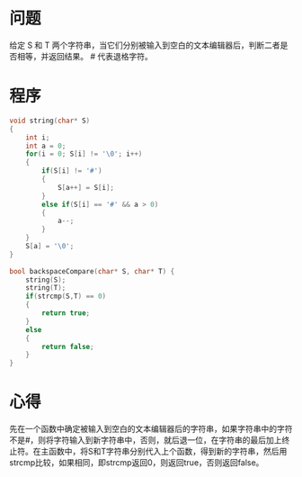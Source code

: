 # 问题
给定 S 和 T 两个字符串，当它们分别被输入到空白的文本编辑器后，判断二者是否相等，并返回结果。 # 代表退格字符。
# 程序
```C
void string(char* S)
{
    int i;
    int a = 0;
    for(i = 0; S[i] != '\0'; i++)
    {
        if(S[i] != '#')
        {
            S[a++] = S[i];
        }
        else if(S[i] == '#' && a > 0)
        {
            a--;
        }
    }
    S[a] = '\0';
}
    
bool backspaceCompare(char* S, char* T) {
    string(S);
    string(T);
    if(strcmp(S,T) == 0)
    {
        return true;
    }
    else
    {
        return false;
    }
}
```
# 心得
先在一个函数中确定被输入到空白的文本编辑器后的字符串，如果字符串中的字符不是#，则将字符输入到新字符串中，否则，就后退一位，在字符串的最后加上终止符。在主函数中，将S和T字符串分别代入上个函数，得到新的字符串，然后用strcmp比较，如果相同，即strcmp返回0，则返回true，否则返回false。